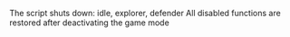 The script shuts down:
idle,
explorer,
defender
All disabled functions are restored after deactivating the game mode
